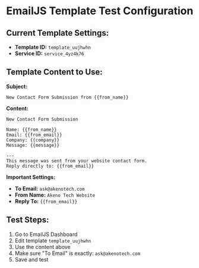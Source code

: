 # EmailJS Template Test Configuration

## Current Template Settings:
- **Template ID:** `template_uujhwhn`
- **Service ID:** `service_4yz4k76`

## Template Content to Use:

**Subject:**
```
New Contact Form Submission from {{from_name}}
```

**Content:**
```
New Contact Form Submission

Name: {{from_name}}
Email: {{from_email}}
Company: {{company}}
Message: {{message}}

---
This message was sent from your website contact form.
Reply directly to: {{from_email}}
```

**Important Settings:**
- **To Email:** `ask@akenotech.com`
- **From Name:** `Akeno Tech Website`
- **Reply To:** `{{from_email}}`

## Test Steps:
1. Go to EmailJS Dashboard
2. Edit template `template_uujhwhn`
3. Use the content above
4. Make sure "To Email" is exactly: `ask@akenotech.com`
5. Save and test
